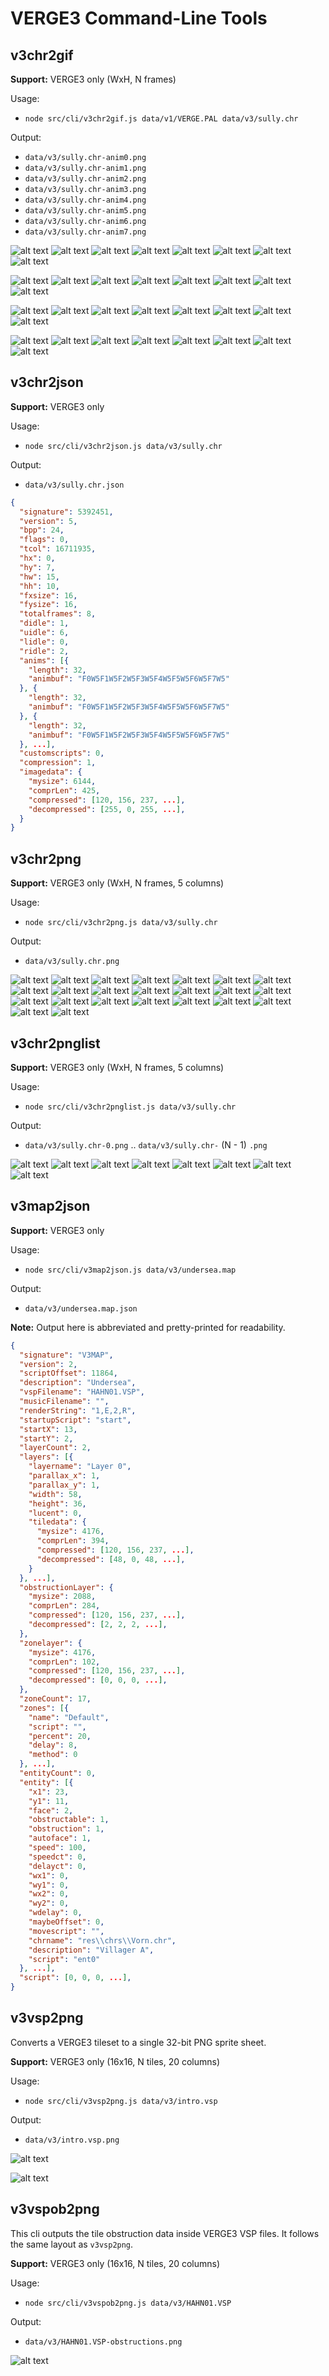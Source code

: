 # VERGE3 Command-Line Tools

## v3chr2gif

**Support:** VERGE3 only (WxH, N frames)

Usage:

- `node src/cli/v3chr2gif.js data/v1/VERGE.PAL data/v3/sully.chr`

Output:

- `data/v3/sully.chr-anim0.png`
- `data/v3/sully.chr-anim1.png`
- `data/v3/sully.chr-anim2.png`
- `data/v3/sully.chr-anim3.png`
- `data/v3/sully.chr-anim4.png`
- `data/v3/sully.chr-anim5.png`
- `data/v3/sully.chr-anim6.png`
- `data/v3/sully.chr-anim7.png`

![alt text](/img/v3/sully.chr-anim0.gif?raw=true "a sample of v3chr2gif cli output")
![alt text](/img/v3/sully.chr-anim1.gif?raw=true "a sample of v3chr2gif cli output")
![alt text](/img/v3/sully.chr-anim2.gif?raw=true "a sample of v3chr2gif cli output")
![alt text](/img/v3/sully.chr-anim3.gif?raw=true "a sample of v3chr2gif cli output")
![alt text](/img/v3/sully.chr-anim4.gif?raw=true "a sample of v3chr2gif cli output")
![alt text](/img/v3/sully.chr-anim5.gif?raw=true "a sample of v3chr2gif cli output")
![alt text](/img/v3/sully.chr-anim6.gif?raw=true "a sample of v3chr2gif cli output")
![alt text](/img/v3/sully.chr-anim7.gif?raw=true "a sample of v3chr2gif cli output")

![alt text](/img/v3/lil_stan.chr-anim0.gif?raw=true "a sample of v3chr2gif cli output")
![alt text](/img/v3/lil_stan.chr-anim1.gif?raw=true "a sample of v3chr2gif cli output")
![alt text](/img/v3/lil_stan.chr-anim2.gif?raw=true "a sample of v3chr2gif cli output")
![alt text](/img/v3/lil_stan.chr-anim3.gif?raw=true "a sample of v3chr2gif cli output")
![alt text](/img/v3/lil_stan.chr-anim4.gif?raw=true "a sample of v3chr2gif cli output")
![alt text](/img/v3/lil_stan.chr-anim5.gif?raw=true "a sample of v3chr2gif cli output")
![alt text](/img/v3/lil_stan.chr-anim6.gif?raw=true "a sample of v3chr2gif cli output")
![alt text](/img/v3/lil_stan.chr-anim7.gif?raw=true "a sample of v3chr2gif cli output")

![alt text](/img/v3/stan.chr-anim0.gif?raw=true "a sample of v3chr2gif cli output")
![alt text](/img/v3/stan.chr-anim1.gif?raw=true "a sample of v3chr2gif cli output")
![alt text](/img/v3/stan.chr-anim2.gif?raw=true "a sample of v3chr2gif cli output")
![alt text](/img/v3/stan.chr-anim3.gif?raw=true "a sample of v3chr2gif cli output")
![alt text](/img/v3/stan.chr-anim4.gif?raw=true "a sample of v3chr2gif cli output")
![alt text](/img/v3/stan.chr-anim5.gif?raw=true "a sample of v3chr2gif cli output")
![alt text](/img/v3/stan.chr-anim6.gif?raw=true "a sample of v3chr2gif cli output")
![alt text](/img/v3/stan.chr-anim7.gif?raw=true "a sample of v3chr2gif cli output")

![alt text](/img/v3/sprite_kiel1.chr-anim0.gif?raw=true "a sample of v3chr2gif cli output")
![alt text](/img/v3/sprite_kiel1.chr-anim1.gif?raw=true "a sample of v3chr2gif cli output")
![alt text](/img/v3/sprite_kiel1.chr-anim2.gif?raw=true "a sample of v3chr2gif cli output")
![alt text](/img/v3/sprite_kiel1.chr-anim3.gif?raw=true "a sample of v3chr2gif cli output")
![alt text](/img/v3/sprite_kiel1.chr-anim4.gif?raw=true "a sample of v3chr2gif cli output")
![alt text](/img/v3/sprite_kiel1.chr-anim5.gif?raw=true "a sample of v3chr2gif cli output")
![alt text](/img/v3/sprite_kiel1.chr-anim6.gif?raw=true "a sample of v3chr2gif cli output")
![alt text](/img/v3/sprite_kiel1.chr-anim7.gif?raw=true "a sample of v3chr2gif cli output")

## v3chr2json

**Support:** VERGE3 only

Usage:

- `node src/cli/v3chr2json.js data/v3/sully.chr`

Output:

- `data/v3/sully.chr.json`

```json
{
  "signature": 5392451,
  "version": 5,
  "bpp": 24,
  "flags": 0,
  "tcol": 16711935,
  "hx": 0,
  "hy": 7,
  "hw": 15,
  "hh": 10,
  "fxsize": 16,
  "fysize": 16,
  "totalframes": 8,
  "didle": 1,
  "uidle": 6,
  "lidle": 0,
  "ridle": 2,
  "anims": [{
    "length": 32,
    "animbuf": "F0W5F1W5F2W5F3W5F4W5F5W5F6W5F7W5"
  }, {
    "length": 32,
    "animbuf": "F0W5F1W5F2W5F3W5F4W5F5W5F6W5F7W5"
  }, {
    "length": 32,
    "animbuf": "F0W5F1W5F2W5F3W5F4W5F5W5F6W5F7W5"
  }, ...],
  "customscripts": 0,
  "compression": 1,
  "imagedata": {
    "mysize": 6144,
    "comprLen": 425,
    "compressed": [120, 156, 237, ...],
    "decompressed": [255, 0, 255, ...],
  }
}
```

## v3chr2png

**Support:** VERGE3 only (WxH, N frames, 5 columns)

Usage:

- `node src/cli/v3chr2png.js data/v3/sully.chr`

Output:

- `data/v3/sully.chr.png`

![alt text](/img/v3/sully.chr.png?raw=true "a sample of v3chr2png cli output")
![alt text](/img/v3/bubba.chr.png?raw=true "a sample of v3chr2png cli output")
![alt text](/img/v3/crystal.chr.png?raw=true "a sample of v3chr2png cli output")
![alt text](/img/v3/darin.chr.png?raw=true "a sample of v3chr2png cli output")
![alt text](/img/v3/darin2.chr.png?raw=true "a sample of v3chr2png cli output")
![alt text](/img/v3/darin3.chr.png?raw=true "a sample of v3chr2png cli output")
![alt text](/img/v3/darin4.chr.png?raw=true "a sample of v3chr2png cli output")
![alt text](/img/v3/darin5.chr.png?raw=true "a sample of v3chr2png cli output")
![alt text](/img/v3/darin6.chr.png?raw=true "a sample of v3chr2png cli output")
![alt text](/img/v3/darin7.chr.png?raw=true "a sample of v3chr2png cli output")
![alt text](/img/v3/darin8.chr.png?raw=true "a sample of v3chr2png cli output")
![alt text](/img/v3/darin9.chr.png?raw=true "a sample of v3chr2png cli output")
![alt text](/img/v3/dexter.chr.png?raw=true "a sample of v3chr2png cli output")
![alt text](/img/v3/galfrey.chr.png?raw=true "a sample of v3chr2png cli output")
![alt text](/img/v3/kadan.chr.png?raw=true "a sample of v3chr2png cli output")
![alt text](/img/v3/lil_stan.chr.png?raw=true "a sample of v3chr2png cli output")
![alt text](/img/v3/sara.chr.png?raw=true "a sample of v3chr2png cli output")
![alt text](/img/v3/stan.chr.png?raw=true "a sample of v3chr2png cli output")
![alt text](/img/v3/vorn.chr.png?raw=true "a sample of v3chr2png cli output")
![alt text](/img/v3/walker01.chr.png?raw=true "a sample of v3chr2png cli output")
![alt text](/img/v3/walker02.chr.png?raw=true "a sample of v3chr2png cli output")
![alt text](/img/v3/walker03.chr.png?raw=true "a sample of v3chr2png cli output")
![alt text](/img/v3/walker04.chr.png?raw=true "a sample of v3chr2png cli output")

## v3chr2pnglist

**Support:** VERGE3 only (WxH, N frames, 5 columns)

Usage:

- `node src/cli/v3chr2pnglist.js data/v3/sully.chr`

Output:

- `data/v3/sully.chr-0.png` .. `data/v3/sully.chr-` (N - 1) `.png`

![alt text](/img/v3/sully.chr-0.png?raw=true "a sample of v3chr2pnglist cli output")
![alt text](/img/v3/sully.chr-1.png?raw=true "a sample of v3chr2pnglist cli output")
![alt text](/img/v3/sully.chr-2.png?raw=true "a sample of v3chr2pnglist cli output")
![alt text](/img/v3/sully.chr-3.png?raw=true "a sample of v3chr2pnglist cli output")
![alt text](/img/v3/sully.chr-4.png?raw=true "a sample of v3chr2pnglist cli output")
![alt text](/img/v3/sully.chr-5.png?raw=true "a sample of v3chr2pnglist cli output")
![alt text](/img/v3/sully.chr-6.png?raw=true "a sample of v3chr2pnglist cli output")
![alt text](/img/v3/sully.chr-7.png?raw=true "a sample of v3chr2pnglist cli output")

## v3map2json

**Support:** VERGE3 only

Usage:

- `node src/cli/v3map2json.js data/v3/undersea.map`

Output:

- `data/v3/undersea.map.json`

**Note:** Output here is abbreviated and pretty-printed for readability.

```json
{
  "signature": "V3MAP",
  "version": 2,
  "scriptOffset": 11864,
  "description": "Undersea",
  "vspFilename": "HAHN01.VSP",
  "musicFilename": "",
  "renderString": "1,E,2,R",
  "startupScript": "start",
  "startX": 13,
  "startY": 2,
  "layerCount": 2,
  "layers": [{
    "layername": "Layer 0",
    "parallax_x": 1,
    "parallax_y": 1,
    "width": 58,
    "height": 36,
    "lucent": 0,
    "tiledata": {
      "mysize": 4176,
      "comprLen": 394,
      "compressed": [120, 156, 237, ...],
      "decompressed": [48, 0, 48, ...],
    }
  }, ...],
  "obstructionLayer": {
    "mysize": 2088,
    "comprLen": 284,
    "compressed": [120, 156, 237, ...],
    "decompressed": [2, 2, 2, ...],
  },
  "zonelayer": {
    "mysize": 4176,
    "comprLen": 102,
    "compressed": [120, 156, 237, ...],
    "decompressed": [0, 0, 0, ...],
  },
  "zoneCount": 17,
  "zones": [{
    "name": "Default",
    "script": "",
    "percent": 20,
    "delay": 8,
    "method": 0
  }, ...],
  "entityCount": 0,
  "entity": [{
    "x1": 23,
    "y1": 11,
    "face": 2,
    "obstructable": 1,
    "obstruction": 1,
    "autoface": 1,
    "speed": 100,
    "speedct": 0,
    "delayct": 0,
    "wx1": 0,
    "wy1": 0,
    "wx2": 0,
    "wy2": 0,
    "wdelay": 0,
    "maybeOffset": 0,
    "movescript": "",
    "chrname": "res\\chrs\\Vorn.chr",
    "description": "Villager A",
    "script": "ent0"
  }, ...],
  "script": [0, 0, 0, ...],
}
```

## v3vsp2png

Converts a VERGE3 tileset to a single 32-bit PNG sprite sheet.

**Support:** VERGE3 only (16x16, N tiles, 20 columns)

Usage:

- `node src/cli/v3vsp2png.js data/v3/intro.vsp`

Output:

- `data/v3/intro.vsp.png`

![alt text](/img/v3/intro.vsp.png?raw=true "a sample of v3vsp2png cli output")

![alt text](/img/v3/HAHN01.VSP.png?raw=true "a sample of v3vsp2png cli output")

## v3vspob2png

This cli outputs the tile obstruction data inside VERGE3 VSP files. It follows the same layout as `v3vsp2png`.

**Support:** VERGE3 only (16x16, N tiles, 20 columns)

Usage:

- `node src/cli/v3vspob2png.js data/v3/HAHN01.VSP`

Output:

- `data/v3/HAHN01.VSP-obstructions.png`

![alt text](/img/v3/HAHN01.VSP-obstructions.png?raw=true "a sample of v3vspob2png cli output")

